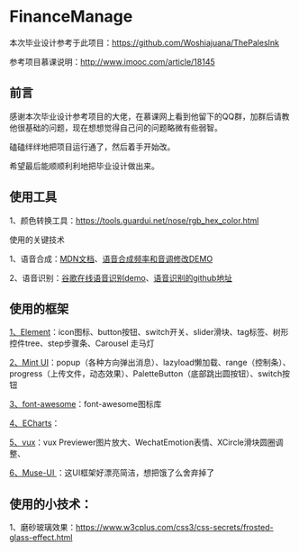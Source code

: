 # FinanceManage

本次毕业设计参考于此项目：https://github.com/Woshiajuana/ThePalesInk

参考项目慕课说明：http://www.imooc.com/article/18145

## 前言

感谢本次毕业设计参考项目的大佬，在慕课网上看到他留下的QQ群，加群后请教他很基础的问题，现在想想觉得自己问的问题略微有些弱智。

磕磕绊绊地把项目运行通了，然后着手开始改。

希望最后能顺顺利利地把毕业设计做出来。

## 使用工具

1、颜色转换工具：https://tools.guardui.net/nose/rgb_hex_color.html

使用的关键技术

1、语音合成：[MDN文档](https://developer.mozilla.org/zh-CN/docs/Web/API/SpeechSynthesis)、[语音合成频率和音调修改DEMO](https://github.com/mdn/web-speech-api/tree/master/speak-easy-synthesis)

2、语音识别：[谷歌在线语音识别demo](https://www.google.com/intl/en/chrome/demos/speech.html)、[语音识别的github地址](https://github.com/googlearchive/webplatform-samples)
   


## 使用的框架

[1、Element](http://element-cn.eleme.io/#/zh-CN/component/icon)：icon图标、button按钮、switch开关、slider滑块、tag标签、树形控件tree、step步骤条、Carousel 走马灯

[2、Mint UI](http://mint-ui.github.io/#!/zh-cn)：popup（各种方向弹出消息）、lazyload懒加载、range（控制条）、progress（上传文件，动态效果）、PaletteButton（底部跳出圆按钮）、switch按钮

[3、font-awesome](https://fontawesome.com/how-to-use/js-component-packages)：font-awesome图标库

[4、ECharts](http://echarts.baidu.com/echarts2/doc/doc.html)：

[5、vux](https://doc.vux.li/zh-CN/)：vux Previewer图片放大、WechatEmotion表情、XCircle滑块圆圈调整、

[6、Muse-UI ](http://www.muse-ui.org/#/install)：这UI框架好漂亮简洁，想把饿了么舍弃掉了



## 使用的小技术：

1、磨砂玻璃效果：https://www.w3cplus.com/css3/css-secrets/frosted-glass-effect.html